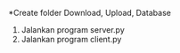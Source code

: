*Create folder Download, Upload, Database

1. Jalankan program server.py
2. Jalankan program client.py